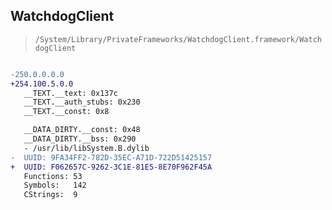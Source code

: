 ## WatchdogClient

> `/System/Library/PrivateFrameworks/WatchdogClient.framework/WatchdogClient`

```diff

-250.0.0.0.0
+254.100.5.0.0
   __TEXT.__text: 0x137c
   __TEXT.__auth_stubs: 0x230
   __TEXT.__const: 0x8

   __DATA_DIRTY.__const: 0x48
   __DATA_DIRTY.__bss: 0x290
   - /usr/lib/libSystem.B.dylib
-  UUID: 9FA34FF2-782D-35EC-A71D-722D51425157
+  UUID: F062657C-9262-3C1E-81E5-8E70F962F45A
   Functions: 53
   Symbols:   142
   CStrings:  9

```

